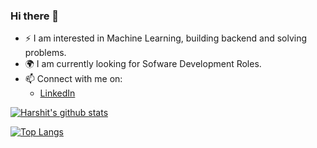 ### Hi there 👋

- :zap: I am interested in Machine Learning, building backend and solving problems.
- :earth_africa: I am currently looking for Sofware Development Roles.
- 📫 Connect with me on: 
  - [LinkedIn](https://www.linkedin.com/in/harshit-singh-2000/)

[![Harshit's github stats](https://github-readme-stats.vercel.app/api?username=Harshit-2000&count_private=true&show_icons=true&theme=radical&hide_rank=false)](https://github.com/Harshit-2000/github-readme-stats)


[![Top Langs](https://github-readme-stats.vercel.app/api/top-langs/?username=Harshit-2000)](https://github.com/Harshit-2000/github-readme-stats)
